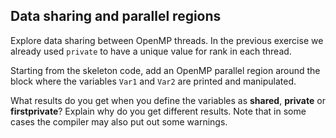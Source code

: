 ## Data sharing and parallel regions

Explore data sharing between OpenMP threads. In the previous exercise we already
used `private` to have a unique value for rank in each thread.

Starting from the skeleton code, add an OpenMP parallel region around the
block where the variables `Var1` and `Var2` are printed and manipulated.

What results do you get when you define the variables as **shared**,
**private** or **firstprivate**? Explain why do you get different results.
Note that in some cases the compiler may also put out some warnings.
